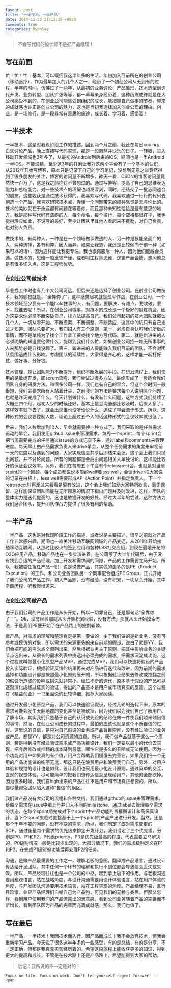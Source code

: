```yaml
---
layout: post
title: "一半技术，一半产品"
date: 2014-11-30 21:11:15 +0800
comments: true
categories: RyanSay
---
```

> 不会写代码的设计师不是好产品经理！

## 写在前面
忙！忙！忙！基本上可以概括我这半年多的生活。年初加入目前所在的创业公司（移动医疗），作为最早加入的几个人之一，经历了一个初创公司从无到有的过程，半年的时间，仿佛过了一两年，从最初的业务讨论、产品雏形、技术选型到迭代开发、业务转型、团队扩张等等，都一幕幕亲身经历着，这种历练或许就是在大公司感受不到的。在创业公司能感受到组织的成长，能把握自己做事的节奏，带来的成就感也许正是创业公司的魅力，这也是当初我选择加入创业公司的理由。创业，是一场修行，是一段非常有意思的旅途，成长着、学习着、感悟着！

<!--More-->

## 一半技术
一半技术，这是对我现阶段工作的描述。回到两个月之前，我还在每日coding，白天讨论产品，晚上直接写代码实现，那是一段煎熬并快乐的日子。一转眼，进入移动开发领域也3年多了，从最初的Android到后来的iOS，期间也是一半Android一半iOS。不能说精，至少这3年的打磨让我对这两个平台有了一个基本的认识，从2012年开始写博客，原本只是记录下自己的学习笔记，没想到无意之举竟然得到了很多朋友的关注，博客的访问量不断增多，昨天一看，CSDN的博客访问量竟然快一百万了，这是我之前绝对不曾想过的。通过写博客，提高了自己的思维表达能力和总结能力，对一些技术点的理解也越发深刻，同时，还结交了一批志同道合的朋友，这些收获是通过技术获得的。我喜欢写代码，我喜欢通过一行行的代码去创造一个产品，我喜欢研究技术点，弄懂一个问题带来的那种感觉是无与伦比的。技术的美妙就在于永远都有问题在等着你，而且那种未知性恰恰是最有意思的地方。我是那种写代码有洁癖的人，每个命名，每个换行，每个空格都很在乎，我也觉得理应如此，不说写的最好，至少让团队里其他人看起来不费劲，对自己负责，也对别人负责。

做技术的，有两种人，一种是在一个领域做深做透的人，另一种是技能全而广的人，两种选择，各有利弊，因人而异。如果让我选，我还是比较倾向于前一种（如果可以的话），因为这样能让我更专注。我也很佩服后一种人，因为他们能融会贯通。做技术的，思维一般比较严谨，或者叫工程师思维，逻辑严丝合缝，想问题总是有很多切入点，这是工程师优势。

### 在创业公司做技术
毕业找工作时也有几个大公司可选，但后来还是选择了创业公司。在创业公司做技术，我的感觉就是，“全靠你了”，这种感觉起初就是孤军作战，在创业公司，一个技术领域至少要有一个能hold住事的人，有问题，要解决，有难点，要攻破，要不，找谁去呢！所以，在创业公司做事，对技术的成长是一个极好的锻炼机会，因为这要求你必须不断突破自己，找方法提高自己。我们公司起初的技术团队就那么几个人，一切从零开始，不断摸索、不断调整、不断适应，这其中的坑只有自己走过才知道。团队总要扩大，我们招人有三个原则，第一，必须自身认可我们所做的事情，而不是单纯为了找个工作拿工资或找个地方写代码。第二，就是新进来的人必须明确的知道要他做什么，能帮到我们什么忙，如果创业公司招一堆无所事事的人来那势必是自找没趣了。第三，新进来的人要能融入我们目前的团队，不会对团队氛围造成什么影响。考虑团队的延续性，大家得是齐心的，这样才能一起打好仗、做好事、分好钱。

技术管理，是让团队能力不断提升，组织不断发展的手段。在研发流程上，我们使用的是敏捷开发，即scrum流程，我们尝试过很多方法，最终形成了一套适合我们团队自身的研发方法。和很多公司一样，我们也有自己的早会，但这个会时间一般很短，我们会要求所有人站着开会，之前我们的方法是要求每个人说明三个问题，也就是昨天完成了什么，今天计划做什么，有没有什么问题，这种方式我们持续了大概三四个月，起初人少的时候还好，基本上信息沟通都比较及时，后来人多了，这样效率就下去了，就会出现谁也没听谁说什么，造成了早会流于形式，所以，这种形式的会议要控制人数，理论上超过五个人的话这种形式的会议效率就很低了。

后来，我们人数增加到10人，早会就需要换一种方式了，我们采取的是任务需求驱动的早会，我们使用github issue来管理需求，每周一个sprint，每个sprint会把当周需要完成的任务通过issue的方式记录下来，通过label和comments来管理进度。每天早上由产品需求负责人来drive早会，从整个任务需求的角度来审视前一天的进度以及遇到的问题，大家实现信息共享后即结束会议，这个会上我们只抛出问题，并不讨论问题，所有的问题都是会后由问题相关人单独讨论，这样能比较好的保证会议效率。另外，我们在每周五下午会有个retrospect会，也就是对当前srpint的一个回顾，每个成员都说说本周的well和less well，会议driver把大家说的记录在白板上，less well需要形成AP（Action Point）并指定负责人，下一个retrospect时再反过来看看是否有改进，这个会上我们鼓励大家畅所欲言，毫无保留，这样能保证团队间能在无所顾忌的情况下指出问题并及时改进，这样，团队的整体实力是迭代提高的，这也是敏捷开发的好处。经过大半年的尝试，这种方法为我们磨合团队，提升团队作战力提供了很多有利的帮助。

## 一半产品
一半产品，这也是对我现阶段工作的描述，或者说是主要描述。很早之前就对产品工作非常感兴趣，期间也一直关注移动互联网领域的产品变迁，从2011年开始接触移动互联网，从那时比较火的签到应用和各种LBS社交应用，到现在遍地开花的O2O应用产品，移动产品也在一步步演进着。在公司写了大半年代码后，由于没有找到合适的产品经理，加上开发和需求间的间隙，产品的工作需要立马开始，所以，我被委任担任产品一职，说是说做产品，其实做的更多的是PE（Product Execution）的工作，和公司业务团队另一个同事配合组成PE Group，正式开始了我们公司的产品工作。初入产品圈，没有经验，没有积累，一切从头开始，其中辛酸历程，听我慢慢道来。

### 在创业公司做产品
由于我们公司的产品工作是从头开始，所以一切靠自己，还是那句话“全靠你了！”。Ok，没有经验那就从头开始积累经验，没有方法，那就从头开始摸索方法，于是我们PE便开始了在产品路上的披荆斩棘。

做产品，对需求的理解和整理肯定是第一要做的，由于我们做的是新业务，没有可参考或模仿的对象，所以需求的来源更多的来自前期的假设，说白了就是YY，我们会把可能的需求点全部列出来，然后根据业务主干原则，把其中影响业务的关键节点选出来，从很长的需求列表中挑选出必须完成的需求，把需求沉淀成功能，这个过程就叫做最小化原型产品MVP，通过完成MVP，我们可以快速将假设的产品投入实际验证，根据验证反馈的结果再来对产品进行迭代和改进，因为前期的需求选择和功能设计都是按照最小化原则展开的，所以根据验证结果去修改或推翻之前的假设所造成的影响或损失就非常小。经过不断的迭代，原本基于假设的产品可以逐渐演化成经过证实的验证，得出的产品基本是用户或市场真实的反馈。这个过程在《精益创业》一书里面说的比较详细，推荐大家阅读。

通过开发最小化原型产品，我们可以快速验证假设，经过几轮的迭代下来，原本的需求可能会发生天翻地覆的变化甚至是被砍掉，因为我们以为我们自己了解用户、了解市场，其实我们只是基于自己的认识或先验的结论在做一件使我们越来越自信的事情。然而，在创业公司成长的过程中，最怕的应该也就是这个不断自信的过程。这里说的自信，是只对自己假设的业务或产品盲目崇拜，没有经过验证的业务或产品，都是YY，都是对公司资源的浪费。所以，我们做产品就基于这么一个原则，若是得到没有经过验证需求或产品功能设计，我们一定要以最小的代价去实现，把今后修改或推翻的成本降到最低，哪怕它是多么的丑陋或无法使用。因为一个功能对用户如果真的有价值，用户会帮助我们慢慢去完善它，如果我们把一个无用的产品功能做的绚丽无比，那这只是在浪费用户和浪费我们自己。另外，对用户体验和视觉的设计也是如此，设计我们也采用最小化设计原则，通过简单的交互，直观的视觉体验，尽可能简单的把我们想传达信息呈现给用户，其他的全部砍掉。因为很多时候，我们自high出来的产品往往不是用户和市场真正想要的，所以，要尽量避免团队陷入这种“自信”的误区。

我们做产品没有大公司的流程和各种文档，我们通过github的issue来管理需求，给每个需求在issue中编上号并归入不同的milestone，通过label去管理每个需求的状态，在每个sprint期完成对下个sprint中产品功能的线框图设计和高保真设计，当下个sprint来临时直接基于上一个sprint的产品产出进行开发。当然，还是那个千年不变的问题，没有不变的需求，所以，我们制定了应对需求变更的SOP，通过衡量每个需求的优先级来排定开发计划，我们设定了三个优先级，分别是P0、P1和P2，P代表priority，P0是优先级最高的程度，代表需要立马解决的，P0级别情况一般是比较少出现的，大部分情况下，我们的需求级别定义在P1和P2，在完成P1级别的功能后再处理P2的任务。

沟通，是做产品最重要的工作之一，理解老板的意图，翻译成产品语言，通过设计传达给开发团队，其中任何一个环节的理解和执行不到位都会导致信息丢失或失效。所以，产品经理往往也是一个公司的中枢，起到承上启下的作用。与老板沟通要用宏观语言，站在战略角度，与设计沟通需要用设计体验语言，站在用户体验的角度，与开发团队沟通要用技术语言，站在工程实现的角度。产品经理不易，且行且珍惜。业界产品经理们自嘲自己为产品狗，可见我们的无赖与委屈，但那又怎样，看到用户使用我们的产品流露出的满意感，看到公司业务随着产品的完善而不断增长，看到团队因为产品的完善而充满成就感，那么，我们也值了。

## 写在最后
一半产品，一半技术！我因技术而入行，因产品而成长！我不会放弃技术，但我会重新学习产品。今天说了很多这半年多的一些感受，有的是总结，有的是分享，不一定正确，但都是我真真实实经历着的，希望这段旅程上能收获更多的知识，得到更大的提高和成长，不管是在技术路上还是产品路上，希望能得到大家的帮助。


> 后记：我所说的不一定是对的！

```Focus on life. Focus on work. Don't let yourself regret forever! ——Ryan```


